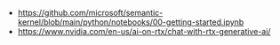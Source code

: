 - https://github.com/microsoft/semantic-kernel/blob/main/python/notebooks/00-getting-started.ipynb
- https://www.nvidia.com/en-us/ai-on-rtx/chat-with-rtx-generative-ai/
